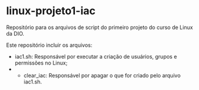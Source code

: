 # linux-projeto1-iac
Repositório para os arquivos de script do primeiro projeto do curso de Linux da DIO.

Este repositório incluir os arquivos:
* iac1.sh: Responsável por executar a criação de usuários, grupos e permissões no Linux;
* * clear_iac: Responsável por apagar o que for criado pelo arquivo iac1.sh.
